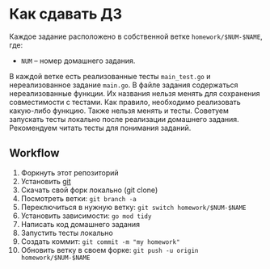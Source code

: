 # Как сдавать ДЗ

Каждое задание расположено в собственной ветке `homework/$NUM-$NAME`, где:
* `NUM` – номер домашнего задания.

В каждой ветке есть реализованные тесты `main_test.go` и нереализованное задание `main.go`. В файле задания содержаться нереализованные функции. Их названия нельзя менять для сохранения совместимости с тестами. Как правило, необходимо реализовать какую-либо функцию. Также нельзя менять и тесты. Советуем запускать тесты локально после реализации домашнего задания. Рекомендуем читать тесты для понимания заданий.

## Workflow

1. Форкнуть этот репозиторий
2. Установить [git](https://git-scm.com/)
3. Скачать свой форк локально (git clone)
4. Посмотреть ветки: `git branch -a`
5. Переключиться в нужную ветку: `git switch homework/$NUM-$NAME`
6. Установить зависимости: `go mod tidy`
7. Написать код домашнего задания
8. Запустить тесты локально
9. Создать коммит: `git commit -m "my homework"`
10. Обновить ветку в своем форке: `git push -u origin homework/$NUM-$NAME`